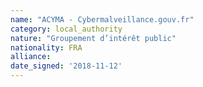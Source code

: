```yaml
---
name: "ACYMA - Cybermalveillance.gouv.fr"
category: local_authority
nature: "Groupement d’intérêt public"
nationality: FRA
alliance: 
date_signed: '2018-11-12'
---
```

    